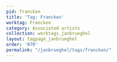 ```yaml
---
pid: francken
title: 'Tag: Francken'
worktag: Francken
category: Associated artists
collection: worktags_janbrueghel
layout: tagpage_janbrueghel
order: '070'
permalink: "/janbrueghel/tags/francken/"
---
```

